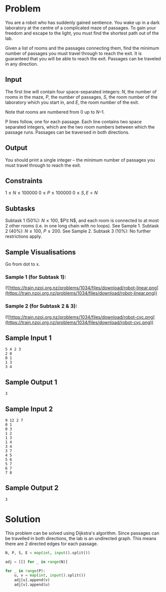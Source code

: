 # Problem

You are a robot who has suddenly gained sentience. You wake up in a dark laboratory at the centre of a complicated maze of passages. To gain your freedom and escape to the light, you must find the shortest path out of the lab.

Given a list of rooms and the passages connecting them, find the minimum number of passages you must travel through to reach the exit. It is guaranteed that you will be able to reach the exit. Passages can be traveled in any direction.

## Input
The first line will contain four space-separated integers: $N$, the number of rooms in the maze, $P$, the number of passages, $S$, the room number of the laboratory which you start in, and $E$, the room number of the exit.

Note that rooms are numbered from $0$ up to $N–1$.

P lines follow, one for each passage. Each line contains two space separated integers, which are the two room numbers between which the passage runs. Passages can be traversed in both directions.

## Output
You should print a single integer – the minimum number of passages you must travel through to reach the exit.

## Constraints
$1\le N\le 100000$
$0\le P\le 100000$
$0\le S,E\lt N$
## Subtasks
Subtask 1 (50%): $N\le 100$, $P\t N$, and each room is connected to at most 2 other rooms (i.e. in one long chain with no loops). See Sample 1.
Subtask 2 (40%): $N\le 100$, $P\le 200$. See Sample 2.
Subtask 3 (10%): No further restrictions apply.
## Sample Visualisations
Go from dot to x.

### Sample 1 (for Subtask 1):
(![https://train.nzoi.org.nz/problems/1034/files/download/robot-linear.png](https://train.nzoi.org.nz/problems/1034/files/download/robot-linear.png))

### Sample 2 (for Subtask 2 & 3):
(![https://train.nzoi.org.nz/problems/1034/files/download/robot-cyc.png](https://train.nzoi.org.nz/problems/1034/files/download/robot-cyc.png))

## Sample Input 1
```
5 4 2 3
2 0
0 1
1 3
3 4
```
## Sample Output 1
```
3
```
 
## Sample Input 2
```
9 12 2 7
0 1
0 3
1 2
1 3
1 4
3 4
3 7
4 5
5 6
5 7
6 7
7 8
```
## Sample Output 2
```
3
```
# Solution

This problem can be solved using Dijkstra's algorithm. Since passages can be travelled in both directions, the lab is an undirected graph. This means there are 2 directed edges for each passage.

```py
N, P, S, E = map(int, input().split())

adj = [[] for _ in range(N)]

for _ in range(P):
    u, v = map(int, input().split())
    adj[u].append(v)
    adj[v].append(u)
```